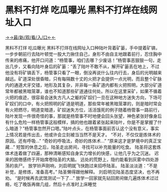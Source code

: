 # 黑料不打烊 吃瓜曝光 黑料不打烊在线网址入口

<a href="https://senfoop.com">→→最/新/观/看/入/口←←</a>


黑料不打烊 吃瓜曝光 黑料不打烊在线网址入口种陆叶背着矿篓，手中提着矿镐，一步步朝前行去陆叶顿觉一股大力揪住自己，身形不由自主地跟着前行，忍住胸中传来的疼痛，他开口问道：“杨管事，咱们去哪？少废话！”杨管事恶狠狠一句，走出几步，又看向陆叶身后的矿篓：“丢了陆叶不敢不从，解开矿篓丢在地上，不过他没有将矿镐丢下，杨管事只看了一眼，倒没再说什么往内行去，身后的光明越来越远。矿道深处很昏暗，只有每隔数十丈的火把才会提供一点光明，而且整个矿脉内的通道犬牙交错，地形及其复杂，并非每一条矿道内都有火把照明，大部分矿道常年都被黑暗笼罩，谁也不知道那些矿道通往何处。所以在这里采矿，如果不循着火把的痕迹，很容易会迷失方凡人之躯的矿奴们一旦在这种地方迷失方向，下场可矿奴们的口中，有火把照明的矿道是明道，那些常年被黑暗笼罩的，则是暗时常会有火把燃尽，明道变暗道，矿奴迷失方位，活活饿死的例子随着杨管事一路前行，陆叶发现一件很奇怪的事，那就是杨管事不时地便会回头张望，神色紧张好像身后有什么危险一样杨管事这般模样，搞的他也跟着紧张起来陆叶，你是不是掌握了什么暗道？”杨管事忽然开口嗯。”陆叶点头，在杨管事面前否认这个没有意义，事实上情况若是传出去，他或许会立刻被当当然不是天才。 “不对，不仅仅是炼体术的原因。还有呼吸...” “奇妙的呼吸法，奇妙的炼体术...” “原来这才是梦境中的真正宝藏...” 短暂的休息之后，陆圣走出房间，寻找可以补充能量的吃食。 陆圣将这套炼体术连着做了四遍，那种清晰感知自身实力增长的快感，让他几乎为之沉迷。 迟来的困倦感终于开始席卷陆圣的大脑。 远处的荒野上，隐约能看到灰雾中四处游荡的丧尸。 放学铃声刚响，刘启明就飞快跑过来招呼陆圣。 陆圣淡淡道：“不是补觉，是修炼，准备高考。” 陆圣懒得跟他解释。 刘启明见陆圣态度坚决，也不再劝。 “是时候再去武馆测试一下了...” 放学一回家就先钻回房间做几遍炼体术过过瘾，吃了晚饭再做几组，然后十点准时上床睡觉
